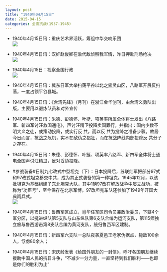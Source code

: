 ```yaml
---
layout: post
title: "1940年04月15日"
date: 2015-04-15
categories: 全面抗战(1937-1945)
---
```


<meta name="referrer" content="no-referrer" />

- 1940年4月15日讯：重庆艺术界活跃，筹组中华交响乐团 <br/><img src="https://ww3.sinaimg.cn/large/aca367d8jw1er6not6lfmj20im0clac6.jpg" />

- 1940年4月15日讯：汉奸赵俊卿在渝代敌侦察我军情，昨日押赴刑场枪决 <br/><img src="https://ww3.sinaimg.cn/large/aca367d8jw1er6lyvr7jcj20640d5q3m.jpg" />

- 1940年4月15日：视察全国行政 <br/><img src="https://ww3.sinaimg.cn/large/aca367d8jw1er6k87l2w4j20zc0g8dm1.jpg" />

- 1940年4月15日讯：冀东日军大举扫荡平谷以北之雾灵山区，八路军开展反扫荡，一度占领平谷县城。 

- 1940年4月15日讯：《台湾先锋》（月刊）在浙江金华创刊，由台湾义勇队出版，主要用以锻炼队员和对外宣传 

- 1940年4月15日讯：朱德、彭德怀、叶挺、项英率所属全体将士发出《八路军、新四军讨汪救国通电》，声讨汪精卫投降卖国罪行，并指出：国内少数不明大义之徒，或策动投降，或实行反 共，而以反 共为投降之准备步骤。故居今日而言，抗战之危机，实不在敌伪之猖狂，而在抗战阵线内部投降反 共分子之存在。 

- 1940年4月15日讯：朱德、彭德怀、叶挺、项英率八路军、新四军全体将士通电全国声讨汪精卫，反对妥协投降。 

- #参战装备#日制九七改式中型坦克（下）：日本投降后，苏联红军把部分97式和97改式坦克移交中共，成为其正式装备的第一种坦克。1945年12月，以该批坦克为基础组建了东北坦克大队，其中1辆97改在解放战争中屡立战功，被称为“功臣号”，至今保存在北京军博。97改坦克车队还参加了1949年开国大典阅兵式。  <br/><img src="https://ww3.sinaimg.cn/large/aca367d8jw1er60uw9jbtj20go0xck0o.jpg" />

- 1940年4月15日讯：鲁西军区成立，肖华任军区司令员兼政治委员，下辖4个军分区，以挺进纵队第5支队与山东纵队第6支队合编为运河支队，第115师独立旅与鲁西游击第8支队合编为黄河支队，统归鲁西军区建制。  

- 1940年4月15日讯：新四军六支队一总队夜袭夏邑王老家伪据点，毙敌100余人，俘虏80余人； 

- 1940年4月15日讯：宋庆龄发表《给国外朋友的一封信》，呼吁各国朋友继续援助中国人民的抗日斗争，“不减少一分力量，一直坚持到我们胜利——也即是你们的胜利为止” 

